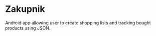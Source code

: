 # Zakupnik
Android app allowing user to create shopping lists and tracking bought products using JSON.
